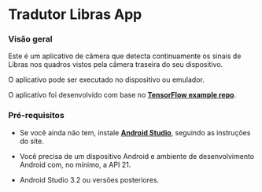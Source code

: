# Tradutor Libras App

### Visão geral

Este é um aplicativo de câmera que detecta continuamente os sinais de Libras nos quadros vistos pela câmera traseira do seu dispositivo.

O aplicativo pode ser executado no dispositivo ou emulador.

O aplicativo foi desenvolvido com base no **[TensorFlow example repo](https://github.com/tensorflow/examples/tree/master/lite/examples/object_detection/android)**.

<!-- TODO(b/124116863): Add app screenshot. -->

### Pré-requisitos

*   Se você ainda não tem, instale
    **[Android Studio](https://developer.android.com/studio/index.html)**,
    seguindo as instruções do site.

*   Você precisa de um dispositivo Android e ambiente de desenvolvimento Android com, no mínimo, a API 21.

*   Android Studio 3.2 ou versões posteriores.